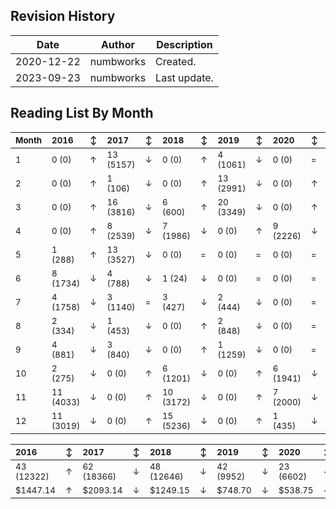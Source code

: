 ## Revision History

|Date|Author|Description|
|---|---|---|
|2020-12-22|numbworks|Created.|
|2023-09-23|numbworks|Last update.|

## Reading List By Month

| <sub>Month</sub>   | <sub>2016</sub>      | <sub>↕</sub>   | <sub>2017</sub>      | <sub>↕</sub>   | <sub>2018</sub>      | <sub>↕</sub>   | <sub>2019</sub>      | <sub>↕</sub>   | <sub>2020</sub>     | <sub>↕</sub>   | <sub>2021</sub>      | <sub>↕</sub>   | <sub>2022</sub>    | <sub>↕</sub>   | <sub>2023</sub>     |
|:-------------------|:---------------------|:---------------|:---------------------|:---------------|:---------------------|:---------------|:---------------------|:---------------|:--------------------|:---------------|:---------------------|:---------------|:-------------------|:---------------|:--------------------|
| <sub>1</sub>       | <sub>0 (0)</sub>     | <sub>↑</sub>   | <sub>13 (5157)</sub> | <sub>↓</sub>   | <sub>0 (0)</sub>     | <sub>↑</sub>   | <sub>4 (1061)</sub>  | <sub>↓</sub>   | <sub>0 (0)</sub>    | <sub>=</sub>   | <sub>0 (0)</sub>     | <sub>=</sub>   | <sub>0 (0)</sub>   | <sub>=</sub>   | <sub>0 (0)</sub>    |
| <sub>2</sub>       | <sub>0 (0)</sub>     | <sub>↑</sub>   | <sub>1 (106)</sub>   | <sub>↓</sub>   | <sub>0 (0)</sub>     | <sub>↑</sub>   | <sub>13 (2991)</sub> | <sub>↓</sub>   | <sub>0 (0)</sub>    | <sub>↑</sub>   | <sub>11 (1289)</sub> | <sub>↓</sub>   | <sub>0 (0)</sub>   | <sub>=</sub>   | <sub>0 (0)</sub>    |
| <sub>3</sub>       | <sub>0 (0)</sub>     | <sub>↑</sub>   | <sub>16 (3816)</sub> | <sub>↓</sub>   | <sub>6 (600)</sub>   | <sub>↑</sub>   | <sub>20 (3349)</sub> | <sub>↓</sub>   | <sub>0 (0)</sub>    | <sub>↑</sub>   | <sub>2 (612)</sub>   | <sub>↓</sub>   | <sub>0 (0)</sub>   | <sub>↑</sub>   | <sub>1 (139)</sub>  |
| <sub>4</sub>       | <sub>0 (0)</sub>     | <sub>↑</sub>   | <sub>8 (2539)</sub>  | <sub>↓</sub>   | <sub>7 (1986)</sub>  | <sub>↓</sub>   | <sub>0 (0)</sub>     | <sub>↑</sub>   | <sub>9 (2226)</sub> | <sub>↓</sub>   | <sub>0 (0)</sub>     | <sub>=</sub>   | <sub>0 (0)</sub>   | <sub>=</sub>   | <sub>0 (0)</sub>    |
| <sub>5</sub>       | <sub>1 (288)</sub>   | <sub>↑</sub>   | <sub>13 (3527)</sub> | <sub>↓</sub>   | <sub>0 (0)</sub>     | <sub>=</sub>   | <sub>0 (0)</sub>     | <sub>=</sub>   | <sub>0 (0)</sub>    | <sub>=</sub>   | <sub>0 (0)</sub>     | <sub>=</sub>   | <sub>0 (0)</sub>   | <sub>=</sub>   | <sub>0 (0)</sub>    |
| <sub>6</sub>       | <sub>8 (1734)</sub>  | <sub>↓</sub>   | <sub>4 (788)</sub>   | <sub>↓</sub>   | <sub>1 (24)</sub>    | <sub>↓</sub>   | <sub>0 (0)</sub>     | <sub>=</sub>   | <sub>0 (0)</sub>    | <sub>=</sub>   | <sub>0 (0)</sub>     | <sub>=</sub>   | <sub>0 (0)</sub>   | <sub>↑</sub>   | <sub>8 (642)</sub>  |
| <sub>7</sub>       | <sub>4 (1758)</sub>  | <sub>↓</sub>   | <sub>3 (1140)</sub>  | <sub>=</sub>   | <sub>3 (427)</sub>   | <sub>↓</sub>   | <sub>2 (444)</sub>   | <sub>↓</sub>   | <sub>0 (0)</sub>    | <sub>=</sub>   | <sub>0 (0)</sub>     | <sub>=</sub>   | <sub>0 (0)</sub>   | <sub>=</sub>   | <sub>0 (0)</sub>    |
| <sub>8</sub>       | <sub>2 (334)</sub>   | <sub>↓</sub>   | <sub>1 (453)</sub>   | <sub>↓</sub>   | <sub>0 (0)</sub>     | <sub>↑</sub>   | <sub>2 (848)</sub>   | <sub>↓</sub>   | <sub>0 (0)</sub>    | <sub>=</sub>   | <sub>0 (0)</sub>     | <sub>=</sub>   | <sub>0 (0)</sub>   | <sub>↑</sub>   | <sub>4 (1170)</sub> |
| <sub>9</sub>       | <sub>4 (881)</sub>   | <sub>↓</sub>   | <sub>3 (840)</sub>   | <sub>↓</sub>   | <sub>0 (0)</sub>     | <sub>↑</sub>   | <sub>1 (1259)</sub>  | <sub>↓</sub>   | <sub>0 (0)</sub>    | <sub>=</sub>   | <sub>0 (0)</sub>     | <sub>↑</sub>   | <sub>1 (360)</sub> | <sub>↑</sub>   | <sub>9 (1969)</sub> |
| <sub>10</sub>      | <sub>2 (275)</sub>   | <sub>↓</sub>   | <sub>0 (0)</sub>     | <sub>↑</sub>   | <sub>6 (1201)</sub>  | <sub>↓</sub>   | <sub>0 (0)</sub>     | <sub>↑</sub>   | <sub>6 (1941)</sub> | <sub>↓</sub>   | <sub>0 (0)</sub>     | <sub>=</sub>   | <sub>0 (0)</sub>   | <sub></sub>    | <sub></sub>         |
| <sub>11</sub>      | <sub>11 (4033)</sub> | <sub>↓</sub>   | <sub>0 (0)</sub>     | <sub>↑</sub>   | <sub>10 (3172)</sub> | <sub>↓</sub>   | <sub>0 (0)</sub>     | <sub>↑</sub>   | <sub>7 (2000)</sub> | <sub>↓</sub>   | <sub>0 (0)</sub>     | <sub>=</sub>   | <sub>0 (0)</sub>   | <sub></sub>    | <sub></sub>         |
| <sub>12</sub>      | <sub>11 (3019)</sub> | <sub>↓</sub>   | <sub>0 (0)</sub>     | <sub>↑</sub>   | <sub>15 (5236)</sub> | <sub>↓</sub>   | <sub>0 (0)</sub>     | <sub>↑</sub>   | <sub>1 (435)</sub>  | <sub>↓</sub>   | <sub>0 (0)</sub>     | <sub>=</sub>   | <sub>0 (0)</sub>   | <sub></sub>    | <sub></sub>         |

| <sub>2016</sub>       | <sub>↕</sub>   | <sub>2017</sub>       | <sub>↕</sub>   | <sub>2018</sub>       | <sub>↕</sub>   | <sub>2019</sub>      | <sub>↕</sub>   | <sub>2020</sub>      | <sub>↕</sub>   | <sub>2021</sub>      | <sub>↕</sub>   | <sub>2022</sub>    | <sub>↕</sub>   | <sub>2023</sub>      |
|:----------------------|:---------------|:----------------------|:---------------|:----------------------|:---------------|:---------------------|:---------------|:---------------------|:---------------|:---------------------|:---------------|:-------------------|:---------------|:---------------------|
| <sub>43 (12322)</sub> | <sub>↑</sub>   | <sub>62 (18366)</sub> | <sub>↓</sub>   | <sub>48 (12646)</sub> | <sub>↓</sub>   | <sub>42 (9952)</sub> | <sub>↓</sub>   | <sub>23 (6602)</sub> | <sub>↓</sub>   | <sub>13 (1901)</sub> | <sub>↓</sub>   | <sub>1 (360)</sub> | <sub>↑</sub>   | <sub>22 (3920)</sub> |
| <sub>$1447.14</sub>   | <sub>↑</sub>   | <sub>$2093.14</sub>   | <sub>↓</sub>   | <sub>$1249.15</sub>   | <sub>↓</sub>   | <sub>$748.70</sub>   | <sub>↓</sub>   | <sub>$538.75</sub>   | <sub>↓</sub>   | <sub>$169.92</sub>   | <sub>↓</sub>   | <sub>$49.99</sub>  | <sub>↑</sub>   | <sub>$461.83</sub>   |
